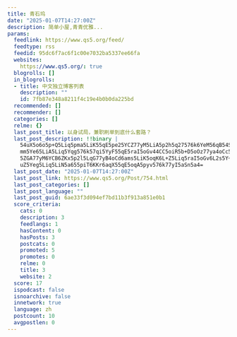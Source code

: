 ```yaml
---
title: 青石坞
date: "2025-01-07T14:27:00Z"
description: 简单小屋,青青优雅...
params:
  feedlink: https://www.qs5.org/feed/
  feedtype: rss
  feedid: 95dc6f7ac6f1c00e7032ba5337ee66fa
  websites:
    https://www.qs5.org/: true
  blogrolls: []
  in_blogrolls:
  - title: 中文独立博客列表
    description: ""
    id: 7fb87e348a8211f4c19e4b0b0da225bd
  recommended: []
  recommender: []
  categories: []
  relme: {}
  last_post_title: 以身试局，兼职刷单到底什么套路？
  last_post_description: !!binary |
    54uX5o6o5p+Q5Liq5pma5LiK55qE5pe25YCZ77yM5LiA5p2h5q27576k6YeM56qB54S26L
    mm5Ye65LiA5Liq5Yqg576k57qi5YyF55qE5raI5oGv44CC5oiR5b+D5oOz77ya4oCc5ZOO
    5ZGA77yM6YCB6ZKx5p2l5LqG77yB4oCd6ams5LiK5oqK6L+Z5Liq5raI5oGv6L2s5Y+R57
    uZ5Yeg5Liq5LiN5a655piT6KKr6aqX55qE5oqA5pyv576k77yI5aSn5a4=
  last_post_date: "2025-01-07T14:27:00Z"
  last_post_link: https://www.qs5.org/Post/754.html
  last_post_categories: []
  last_post_language: ""
  last_post_guid: 6ae33f3d094ef7bd11b3f913a851e0b1
  score_criteria:
    cats: 0
    description: 3
    feedlangs: 1
    hasContent: 0
    hasPosts: 3
    postcats: 0
    promoted: 5
    promotes: 0
    relme: 0
    title: 3
    website: 2
  score: 17
  ispodcast: false
  isnoarchive: false
  innetwork: true
  language: zh
  postcount: 10
  avgpostlen: 0
---
```

